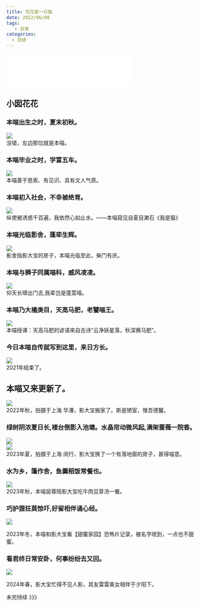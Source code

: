 ```yaml
---
title: 花花是一只猫
date: 2022/06/08
tags:
   - 日常
categories:
  - 总结
---
```


<iframe frameborder="no" border="0" marginwidth="0" marginheight="0" width=330 height=86 src="//music.163.com/outchain/player?type=2&id=2090470651&auto=1&height=66"></iframe>

<flowerCat/>

## 小囡花花

### 本喵出生之时，夏末初秋。

<img src="https://cetacea-1304984885.cos.ap-shanghai.myqcloud.com/cat/cat1.jpeg"><br>
没错，左边那位就是本喵。

### 本喵毕业之时，学富五车。

<img src="https://cetacea-1304984885.cos.ap-shanghai.myqcloud.com/cat/cat2.jpg"><br>
本喵善于思索、有见识、具有文人气质。

### 本喵初入社会，不幸被绝育。

<img src="https://cetacea-1304984885.cos.ap-shanghai.myqcloud.com/cat/cat3.jpg"><br>
纵使被诱惑千百遍，我依然心如止水。——本喵窥见自夏目漱石《我是猫》

### 本喵光临影舍，蓬荜生辉。

<img src="https://cetacea-1304984885.cos.ap-shanghai.myqcloud.com/cat/cat4.jpg"><br>
影舍指影大宝的房子，本喵光临至此，柴门有庆。

### 本喵与狮子同属喵科，威风凌凌。

<img src="https://cetacea-1304984885.cos.ap-shanghai.myqcloud.com/cat/cat5.jpg"><br>
仰天长啸出门去,我辈岂是蓬蒿喵。

### 本喵乃大橘类目，天高马肥，老饕喵王。

<img src="https://cetacea-1304984885.cos.ap-shanghai.myqcloud.com/cat/cat6.jpg"><br>
本喵授课：天高马肥的谚语来自古诗“云净妖星落，秋深赛马肥”。

### 今日本喵自传就写到这里，来日方长。

<img src="https://cetacea-1304984885.cos.ap-shanghai.myqcloud.com/cat/psc.jpg"><br>
2021年结束了。

## 本喵又来更新了。

<img src="https://cetacea-1304984885.cos.ap-shanghai.myqcloud.com/cat/20240410171721.jpg"><br>
2022年秋，拍摄于上海 华漕，影大宝搬家了。斯是陋室，惟吾德馨。

### 绿树阴浓夏日长,楼台倒影入池塘。水晶帘动微风起,满架蔷薇一院香。

<img src="https://cetacea-1304984885.cos.ap-shanghai.myqcloud.com/cat/20240410171729.jpg"><br>
<img src="https://cetacea-1304984885.cos.ap-shanghai.myqcloud.com/cat/20240410173146.jpg"><br>
2023年夏，拍摄于上海 闵行，影大宝换了一个有落地窗的房子，甚得喵意。

### 水为乡，篷作舍，鱼羹稻饭常餐也。

<img src="https://cetacea-1304984885.cos.ap-shanghai.myqcloud.com/cat/20240410173158.jpg"><br>
2023年秋，本喵屈尊陪影大宝吃牛肉豆芽汤一餐。

### 巧护狸狂莫惊吓,好留相伴诵心经。

<img src="https://cetacea-1304984885.cos.ap-shanghai.myqcloud.com/cat/20240410173934.jpg"><br>

2023年冬，本喵和影大宝看【甜蜜家园】恐怖片记录，被名字唬到，一点也不甜蜜。

### 看君终日常安卧，何事纷纷去又回。

<img src="https://cetacea-1304984885.cos.ap-shanghai.myqcloud.com/cat/20240410174759.jpg"><br>

2024年春，影大宝忙得不见人影，其友雷雷美女相伴于夕阳下。

未完待续 》》》